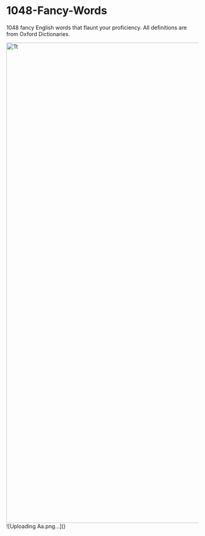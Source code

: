 # 1048-Fancy-Words
1048 fancy English words that flaunt your proficiency.
All definitions are from Oxford Dictionaries.

<img width="1259" alt="Tt" src="https://github.com/tripasect/1048-Fancy-Words/assets/59469654/6c49b0e5-1686-4f94-a72b-7ca126d7460a">
![Uploading Aa.png…]()
